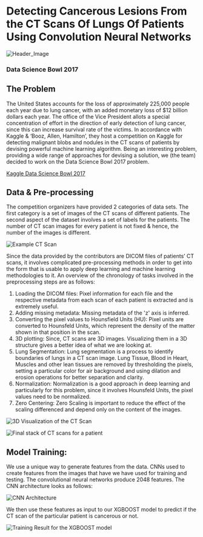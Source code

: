# Detecting Cancerous Lesions From the CT Scans Of Lungs Of Patients Using Convolution Neural Networks

![Header_Image](Plots/lung_cancer_header.png)

### Data Science Bowl 2017

## The Problem
The United States accounts for the loss of approximately 225,000 people each year due to lung cancer, with an added monetary loss of $12 billion dollars each year. The office of the Vice President allots a special concentration of effort in the direction of early detection of lung cancer, since this can increase survival rate of the victims. In accordance with Kaggle & ‘Booz, Allen, Hamilton’, they host a competition on Kaggle for detecting malignant blobs and nodules in the CT scans of patients by devising powerful machine learning algorithm. Being an interesting problem, providing a wide range of approaches for devising a solution, we (the team) decided to work on the Data Science Bowl 2017 problem.

[Kaggle Data Science Bowl 2017](https://www.kaggle.com/c/data-science-bowl-2017)

## Data & Pre-processing
The competition organizers have provided 2 categories of data sets. The first category is a set of images of the CT scans
of different patients. The second aspect of the dataset involves a set of labels for the patients. The number of CT scan images
for every patient is not fixed & hence, the number of the images is different.

![Example CT Scan](Plots/img_0017_i.png)

Since the data provided by the contributors are DICOM files of patients’ CT scans, it involves complicated pre-processing methods in order to get into the form that is usable to apply deep learning and machine learning methodologies to it.
An overview of the chronology of tasks involved in the preprocessing steps are as follows:
 1. Loading the DICOM files: Pixel information for each file and the respective metadata from each scan of each patient is extracted and is extremely useful.
 2. Adding missing metadata: Missing metadata of the 'z' axis is inferred.
 3. Converting the pixel values to Hounsfield Units (HU): Pixel units are converted to Hounsfeld Units, which represent the density of the matter shown in that position in the scan.
 4. 3D plotting: Since, CT scans are 3D images. Visualizing them in a 3D structure gives a better idea of what we are looking at.
 5. Lung Segmentation: Lung segmentation is a process to identify boundaries of lungs in a CT scan image. Lung Tissue, Blood in Heart, Muscles and other lean tissues are removed by thresholding the pixels, setting a particular color for air background and using dilation and erosion operations for better separation and clarity.
 6. Normalization: Normalization is a good approach in deep learning and particularly for this problem, since it involves Hounsfeld Units, the pixel values need to be normalized.
 7. Zero Centering: Zero Scaling is important to reduce the effect of the scaling differenced and depend only on the content of the images.
 
 ![3D Visualization of the CT Scan](Plots/segmented_lung.png)
 
 ![Final stack of CT scans for a patient](Plots/slices.png)
 
## Model Training:
We use a unique way to generate features from the data. CNNs used to create features from the images that have we have used for training and testing. The convolutional neural networks produce 2048 features. The CNN architecture looks as follows:

![CNN Architecture](Plots/model.png)
 
We then use these features as input to our XGBOOST model to predict if the CT scan of the particular patient is cancerous or not.

![Training Result for the XGBOOST model](Plots/validation.png)

